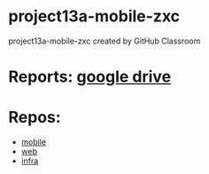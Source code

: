 # project13a-mobile-zxc
project13a-mobile-zxc created by GitHub Classroom

# Reports: [google drive](https://drive.google.com/drive/folders/1WcZ4hswmgFRhSiAArSH_VAjafGFyQ1yo?usp=sharing)

# Repos:

- [mobile](http://gitlab.alekseykrazhev.com/zxc/zxc-mobile)
- [web](http://gitlab.alekseykrazhev.com/zxc/zxc-web)
- [infra](http://gitlab.alekseykrazhev.com/zxc/zxc-infra)
